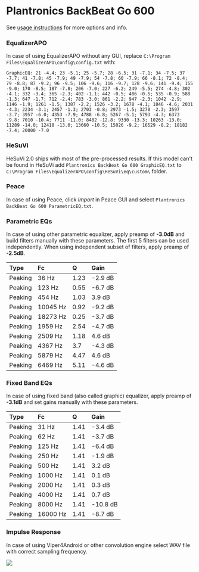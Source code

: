 # Plantronics BackBeat Go 600
See [usage instructions](https://github.com/jaakkopasanen/AutoEq#usage) for more options and info.

### EqualizerAPO
In case of using EqualizerAPO without any GUI, replace `C:\Program Files\EqualizerAPO\config\config.txt`
with:
```
GraphicEQ: 21 -4.4; 23 -5.1; 25 -5.7; 28 -6.5; 31 -7.1; 34 -7.5; 37 -7.7; 41 -7.8; 45 -7.9; 49 -7.9; 54 -7.8; 60 -7.9; 66 -8.1; 72 -8.4; 79 -8.8; 87 -9.2; 96 -9.5; 106 -9.6; 116 -9.7; 128 -9.6; 141 -9.4; 155 -9.0; 170 -8.5; 187 -7.8; 206 -7.0; 227 -6.2; 249 -5.5; 274 -4.8; 302 -4.1; 332 -3.4; 365 -2.3; 402 -1.1; 442 -0.5; 486 -0.5; 535 -0.9; 588 -1.3; 647 -1.7; 712 -2.4; 783 -3.0; 861 -2.2; 947 -2.3; 1042 -2.9; 1146 -1.9; 1261 -1.5; 1387 -2.2; 1526 -3.2; 1678 -4.1; 1846 -4.6; 2031 -4.3; 2234 -3.1; 2457 -1.3; 2703 -0.8; 2973 -1.5; 3270 -2.3; 3597 -3.7; 3957 -6.0; 4353 -7.9; 4788 -6.8; 5267 -5.1; 5793 -4.3; 6373 -9.8; 7010 -10.4; 7711 -11.0; 8482 -12.8; 9330 -13.3; 10263 -13.0; 11289 -14.0; 12418 -13.0; 13660 -10.5; 15026 -9.2; 16529 -8.2; 18182 -7.4; 20000 -7.0
```

### HeSuVi
HeSuVi 2.0 ships with most of the pre-processed results. If this model can't be found in HeSuVi add
`Plantronics BackBeat Go 600 GraphicEQ.txt` to `C:\Program Files\EqualizerAPO\config\HeSuVi\eq\custom\` folder.

### Peace
In case of using Peace, click *Import* in Peace GUI and select `Plantronics BackBeat Go 600 ParametricEQ.txt`.

### Parametric EQs
In case of using other parametric equalizer, apply preamp of **-3.0dB** and build filters manually
with these parameters. The first 5 filters can be used independently.
When using independent subset of filters, apply preamp of **-2.5dB**.

| Type    | Fc       |    Q | Gain    |
|:--------|:---------|:-----|:--------|
| Peaking | 36 Hz    | 1.23 | -2.9 dB |
| Peaking | 123 Hz   | 0.55 | -6.7 dB |
| Peaking | 454 Hz   | 1.03 | 3.9 dB  |
| Peaking | 10045 Hz | 0.92 | -9.2 dB |
| Peaking | 18273 Hz | 0.25 | -3.7 dB |
| Peaking | 1959 Hz  | 2.54 | -4.7 dB |
| Peaking | 2509 Hz  | 1.18 | 4.6 dB  |
| Peaking | 4367 Hz  | 3.7  | -4.3 dB |
| Peaking | 5879 Hz  | 4.47 | 4.6 dB  |
| Peaking | 6469 Hz  | 5.11 | -4.6 dB |

### Fixed Band EQs
In case of using fixed band (also called graphic) equalizer, apply preamp of **-3.1dB** and set
gains manually with these parameters.

| Type    | Fc       |    Q | Gain     |
|:--------|:---------|:-----|:---------|
| Peaking | 31 Hz    | 1.41 | -3.4 dB  |
| Peaking | 62 Hz    | 1.41 | -3.7 dB  |
| Peaking | 125 Hz   | 1.41 | -6.4 dB  |
| Peaking | 250 Hz   | 1.41 | -1.9 dB  |
| Peaking | 500 Hz   | 1.41 | 3.2 dB   |
| Peaking | 1000 Hz  | 1.41 | 0.1 dB   |
| Peaking | 2000 Hz  | 1.41 | 0.3 dB   |
| Peaking | 4000 Hz  | 1.41 | 0.7 dB   |
| Peaking | 8000 Hz  | 1.41 | -10.8 dB |
| Peaking | 16000 Hz | 1.41 | -8.7 dB  |

### Impulse Response
In case of using Viper4Android or other convolution engine select WAV file with correct sampling frequency.

![](https://raw.githubusercontent.com/jaakkopasanen/AutoEq/master/results/rtings/avg/Plantronics%20BackBeat%20Go%20600/Plantronics%20BackBeat%20Go%20600.png)